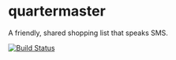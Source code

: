 quartermaster
=============

A friendly, shared shopping list that speaks SMS.

[![Build Status](https://travis-ci.org/banterability/quartermaster.svg?branch=master)](https://travis-ci.org/banterability/quartermaster)
